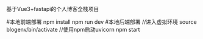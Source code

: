 基于Vue3+fastapi的个人博客全栈项目

#本地前端部署
npm install
npm run dev
#本地后端部署
//进入虚拟环境
source blogenv/bin/activate
//使用npm启动uvicorn
npm start

